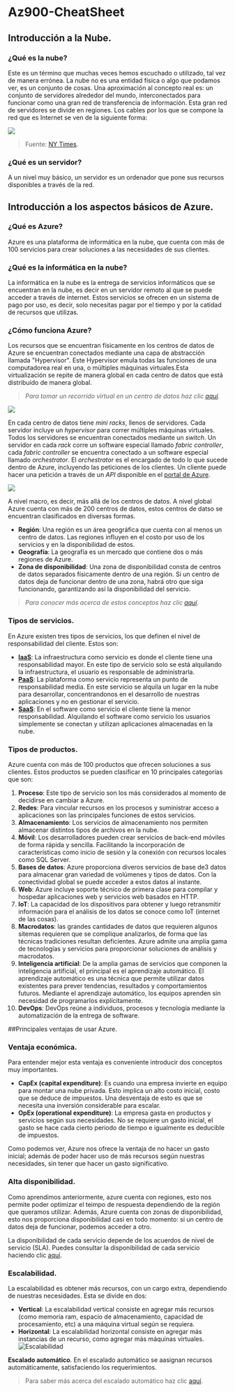 # Az900-CheatSheet

## Introducción a la Nube.

### ¿Qué es la nube?
Este es un término que muchas veces hemos escuchado o utilizado, tal vez de manera errónea. La nube no es una entidad física o algo que podamos ver, es un conjunto de cosas. Una aproximación al concepto real es: un conjunto de servidores alrededor del mundo, interconectados para funcionar como una gran red de transferencia de información. Esta gran red de servidores se divide en regiones.
Los cables por los que se compone la red que es Internet se ven de la siguiente forma:

![](/Images/internet_cables.png)
> Fuente: [NY Times](https://www.nytimes.com/interactive/2019/03/10/technology/internet-cables-oceans.html).

### ¿Qué es un servidor?
A un nivel muy básico, un servidor es un ordenador que pone sus recursos disponibles a través de la red.

## Introducción a los aspectos básicos de Azure.

### ¿Qué es Azure?
Azure es una plataforma de informática en la nube, que cuenta con más de 100 servicios para crear soluciones a las necesidades de sus clientes.

### ¿Qué es la informática en la nube?
La informática en la nube es la entrega de servicios informáticos que se encuentran en la nube, es decir en un servidor remoto al que se puede acceder a través de internet. Estos servicios se ofrecen en un sistema de pago por uso, es decir, solo necesitas pagar por el tiempo y por la catidad de recursos que utilizas.

### ¿Cómo funciona Azure?
Los recursos que se encuentran físicamente en los centros de datos de Azure se encuentran conectados mediante una capa de abstracción llamada "Hypervisor". Este Hypervisor emula todas las funciones de una computadorea real en una, o múltiples máquinas virtuales.Esta virtualización se repite de manera global en cada centro de datos que está distribuído de manera global. 
> *Para tomar un recorrido virtual en un centro de datos haz clic [aquí](https://news.microsoft.com/stories/microsoft-datacenter-tour/).*

![](https://azurecomcdn.azureedge.net/cvt-55baaafaf70e68cbe2b3c8781f2be036eb84fad391931a39d455ac3b096774ab/images/shared/regions-map-desktop.svg)

En cada centro de datos tiene *mini racks*, llenos de servidores. Cada servidor incluye un *hypervisor* para correr múltiples máquinas virtuales. Todos los servidores se encuentran conectados mediante un *switch*. Un servidor en cada *rack* corre un software especial llamado *fabric controller*, cada *fabric controller* se encuentra conectado a un software especial llamado *orchestrator*. El *orchestrator* es el encargado de todo lo que sucede dentro de Azure, incluyendo las peticiones de los clientes. Un cliente puede hacer una petición a través de un *API* disponible en el [portal de Azure](https://portal.azure.com).

![](/Images/Azure.png)

A nivel macro, es decir, más allá de los centros de datos. A nivel global Azure cuenta con más de 200 centros de datos, estos centros de datso se encuentran clasificados en diversas formas.
* **Región**: Una región es un área geográfica que cuenta con al menos un centro de datos. Las regiones influyen en el costo por uso de los servicios y en la disponibilidad de estos.
* **Geografía**: La geografía es un mercado que contiene dos o más regiones de Azure.
* **Zona de disponibilidad**: Una zona de disponibilidad consta de centros de datos separados físicamente dentro de una región. Si un centro de datos deja de funcionar dentro de una zona, habrá otro que siga funcionando, garantizando así la disponibilidad del servicio.
> *Para conocer más acerca de estos conceptos haz clic [aquí](https://docs.microsoft.com/es-mx/azure/availability-zones/az-overview).*

### Tipos de servicios.
En Azure existen tres tipos de servicios, los que definen el nivel de responsabilidad del cliente. Estos son:
* [**IaaS**](https://azure.microsoft.com/es-mx/overview/what-is-iaas/): La infraestructura como servicio es donde el cliente tiene una responsabilidad mayor. En este tipo de servicio solo se está alquilando la infraestructura, el usuario es responsable de administrarla.
* [**PaaS**](https://azure.microsoft.com/es-mx/overview/what-is-paas/): La plataforma como servicio representa un punto de responsabilidad media. En este servicio se alquila un lugar en la nube para desarrollar, concentrandonos en el desarrollo de nuestras aplicaciones y no en gestionar el servicio.
* [**SaaS**](https://azure.microsoft.com/es-mx/overview/what-is-saas/): En el software como servicio el cliente tiene la menor responsabilidad. Alquilando el software como servicio los usuarios simplemente se conectan y utilizan aplicaciones almacenadas en la nube.

### Tipos de productos.
Azure cuenta con más de 100 productos que ofrecen soluciones a sus clientes. Estos productos se pueden clasificar en 10 principales categorías que son:
1. **Proceso**: Este tipo de servicio son los más considerados al momento de decidirse en cambiar a Azure.
2. **Redes**: Para vincular recursos en los procesos y suministrar acceso a aplicaciones son las principales funciones de estos servicios.
3. **Almacenamiento**: Los servicios de almacenamiento nos permiten almacenar distintos tipos de archivos en la nube.
4. **Móvil**: Los desarrolladores pueden crear servicios de back-end móviles de forma rápida y sencilla. Facilitando la incorporación de características como inicio de sesión y la conexión con recursos locales como SQL Server.
5. **Bases de datos**: Azure proporciona diveros servicios de base de3 datos para almacenar gran variedad de volúmenes y tipos de datos. Con la conectividad global se puede acceder a estos datos al instante.
6. **Web**: Azure incluye soporte técnico de primera clase para compilar y hospedar aplicaciones web y servicios web basados en HTTP.
7. **IoT**: La capacidad de los dispositivos para obtener y luego retransmitir información para el análisis de los datos se conoce como IoT (internet de las cosas).
8. **Macrodatos**: las grandes cantidades de datos que requieren algunos sitemas requieren que se complique analizarlos, de forma que las técnicas tradiciones resultan deficientes. Azure admite una amplia gama de tecnologías y servicios para proporcionar soluciones de análisis y macrodatos.
9. **Inteligencia artificial**:  De la amplia gamas de servicios que componen la inteligencia artificial, el principal es el aprendizaje automático. El aprendizaje automático es una técnica que permite utilizar datos existentes para prever tendencias, resultados y comportamientos futuros. Mediante el aprendizaje automático, los equipos aprenden sin necesidad de programarlos explícitamente. 
10. **DevOps**: DevOps reúne a individuos, procesos y tecnología mediante la automatización de la entrega de software.

##Principales ventajas de usar Azure.

### Ventaja económica.

Para entender mejor esta ventaja es conveniente introducir dos conceptos muy importantes.
* **CapEx (capital expenditure)**: Es cuando una empresa invierte en equipo para montar una nube privada. Esto implica un alto costo inicial, costo que se deduce de impuestos. Una desventaja de esto es que se necesita una inversión considerable para escalar.
* **OpEx (operational expenditure)**: La empresa gasta en productos y servicios según sus necesidades. No se requiere un gasto inicial, el gasto se hace cada cierto periodo de tiempo e igualmente es deducible de impuestos.

Como podemos ver, Azure nos ofrece la ventaja de no hacer un gasto inicial; además de poder hacer uso de más recursos según nuestras necesidades, sin tener que hacer un gasto significativo.

### Alta disponibilidad.

Como aprendimos anteriormente, azure cuenta con regiones, esto nos permite poder optimizar el teimpo de respuesta dependiendo de la región que queramos utilizar. Además, Azure cuenta con zonas de disponibilidad, esto nos proporciona disponibilidad casi en todo momento: si un centro de datos deja de funcionar, podemos acceder a otro.

La disponibilidad de cada servicio depende de los acuerdos de nivel de servicio (SLA). Puedes consultar la disponibilidad de cada servicio haciendo clic [aquí](https://azure.microsoft.com/es-mx/support/legal/sla/).

### Escalabilidad.
La escalabilidad es obtener más recursos, con un cargo extra, dependiendo de nuestras necesidades. Esta se divide en dos:
* **Vertical**: La escalabilidad vertical consiste en agregar más recursos (como memoria ram, espacio de almacenamiento, capacidad de procesamiento, etc) a una máquina virtual según se requiera.
* **Horizontal**: La escalabilidad horizontal consiste en agregar más instancias de un recurso, como agregar más máquinas virtuales.
![Escalabilidad](/Images/Escalabilidad.png)

**Escalado automático**. En el escalado automático se aasignan recursos automáticamente, satisfaciendo los requerimientos.
> Para saber más acerca del escalado automático haz clic [aquí](https://docs.microsoft.com/es-mx/azure/architecture/best-practices/auto-scaling).
